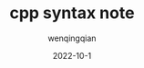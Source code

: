 ---
title: cpp syntax note
date: 2022-10-1
description: from basic syntax to C++11, metaprogramming, ..., and give an example of smart pointer
category: language
author: wenqingqian
type: pdf
language: chinese
ps: none
redirect: ./assets/pdf/cpp.pdf
---